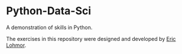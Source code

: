 # Python-Data-Sci
A demonstration of skills in Python.

The exercises in this repository were designed and developed by [Eric Lohmor](https://github.com/EEdLoh).
